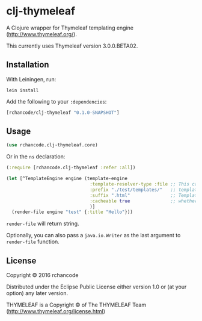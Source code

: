 # clj-thymeleaf

A Clojure wrapper for Thymeleaf templating engine (http://www.thymeleaf.org/). 

This currently uses Thymeleaf version 3.0.0.BETA02.

## Installation

With Leiningen, run:

```
lein install
```

Add the following to your `:dependencies`:

```clojure
[rchancode/clj-thymeleaf "0.1.0-SNAPSHOT"]
```

## Usage

```clojure
(use rchancode.clj-thymeleaf.core)
```

Or in the `ns` declaration:

```clojure
(:require [rchancode.clj-thymeleaf :refer :all])
```


```Clojure
(let [^TemplateEngine engine (template-engine
                               :template-resolver-type :file ;; This can be either :file, :url or :classpath, defaults to :classpath.
                               :prefix "./test/templates/"   ;; template file name prefix
                               :suffix ".html"               ;; Template file name suffix
                               :cacheable true               ;; whether to cache templates.
                               )]
  (render-file engine "test" {:title "Hello"}))
```

`render-file` will return string.

Optionally, you can also pass a `java.io.Writer` as the last argument to `render-file` function.

## License

Copyright © 2016 rchancode

Distributed under the Eclipse Public License either version 1.0 or (at
your option) any later version.

THYMELEAF is a Copyright © of The THYMELEAF Team (http://www.thymeleaf.org/license.html)
